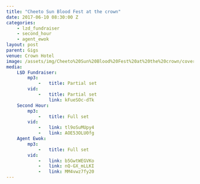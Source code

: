 ```yaml
---
title: "Cheeto Sun Blood Fest at the crown"
date: 2017-06-10 08:30:00 Z
categories:
    - lzd_fundraiser
    - second_hour
    - agent_ewok
layout: post
parent: Gigs
venue: Crown Hotel
image: /assets/img/Cheeto%20Sun%20Blood%20Fest%20at%20the%20crown/cover.jpg
media:
    L$D Fundraiser:
        mp3:
            -   title: Partial set
        vid:
            -   title: Partial set
                link: kFueSOc-dTk
    Second Hour:
        mp3:
            -   title: Full set
        vid:
            -   link: tl9oSuMUpy4
            -   link: AOE53OLU0fg
    Agent Ewok:
        mp3:
            -   title: Full set
        vid:
            -   link: b5GwtWEGVKo
            -   link: nQ-GX_mLLKI
            -   link: MM4vwz7fy20
---
```


